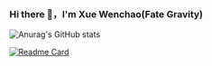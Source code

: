 ### Hi there 👋，I'm Xue Wenchao(Fate Gravity)

<!--
**Axzed/Axzed** is a ✨ _special_ ✨ repository because its `README.md` (this file) appears on your GitHub profile.

Here are some ideas to get you started:

- 🔭 I’m currently on *studing*
- 🌱 I’m currently learning  *C/C++/C#/unity/unreal engine*
- 👯 I’m looking to collaborate on *game production*
- 🤔 I’m looking for help with *how to make a 2D rogue like game using unity*
- 💬 Ask me about *anything you want to ask*
- 📫 How to reach me: *https://twitter.com/home*
- 😄 Pronouns: *FateGravity*
- ⚡ Fun fact: *ame and music*
-->

![Anurag's GitHub stats](https://github-readme-stats.vercel.app/api?username=Axzed&show_icons=true&theme=tokyonight)

[![Readme Card](https://github-readme-stats.vercel.app/api/pin/?username=Axzed&repo=Algorithm-practic)](https://github.com/anuraghazra/github-readme-stats)




